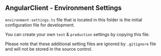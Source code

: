﻿## AngularClient - Environment Settings

`environment-settings.ts` file that is located in this folder is the initial configuration file for development.

You can create your own `test` & `production` settings by copying this file.

Please note that these additional setting files are ignored by `.gitignore` file and will not be stored in the source control.
